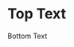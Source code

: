 # Top Text

Bottom Text

<!---
dedaluuz/dedaluuz is a ✨ special ✨ repository because its `README.md` (this file) appears on your GitHub profile.
You can click the Preview link to take a look at your changes.
--->
